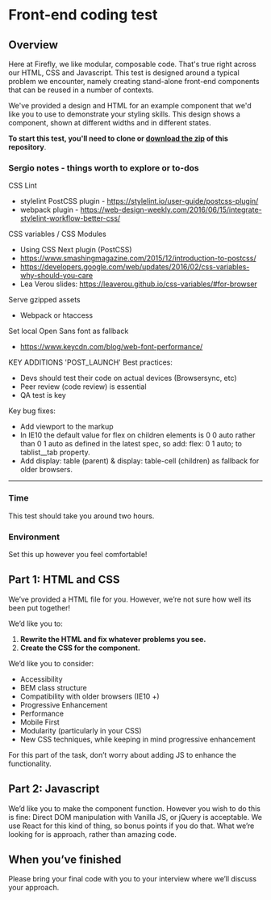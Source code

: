 # Front-end coding test

## Overview

Here at Firefly, we like modular, composable code. That's true right across our HTML, CSS and Javascript. This test is designed around a typical problem we encounter, namely creating stand-alone front-end components that can be reused in a number of contexts.

We've provided a design and HTML for an example component that we'd like you to use to demonstrate your styling skills. This design shows a component, shown at different widths and in different states.


**To start this test, you'll need to clone or [download the zip](https://github.com/fireflylearning/front-end-coding-test-css/archive/master.zip) of this repository**. 


### Sergio notes - things worth to explore or to-dos

CSS Lint
- stylelint PostCSS plugin - https://stylelint.io/user-guide/postcss-plugin/ 
- webpack plugin - https://web-design-weekly.com/2016/06/15/integrate-stylelint-workflow-better-css/

CSS variables / CSS Modules
- Using CSS Next plugin (PostCSS)
- https://www.smashingmagazine.com/2015/12/introduction-to-postcss/
- https://developers.google.com/web/updates/2016/02/css-variables-why-should-you-care
- Lea Verou slides: https://leaverou.github.io/css-variables/#for-browser

Serve gzipped assets
- Webpack or htaccess

Set local Open Sans font as fallback
- https://www.keycdn.com/blog/web-font-performance/

KEY ADDITIONS 'POST_LAUNCH'
Best practices:
- Devs should test their code on actual devices (Browsersync, etc)
- Peer review (code review) is essential
- QA test is key

Key bug fixes:
- Add viewport to the markup
- In IE10 the default value for flex on children elements is 0 0 auto rather than 0 1 auto as defined in the latest spec, so add: flex: 0 1 auto; to tablist__tab property.
- Add display: table (parent) & display: table-cell (children) as fallback for older browsers.


----------------------------------

### Time

This test should take you around two hours.

### Environment

Set this up however you feel comfortable!

## Part 1: HTML and CSS

We’ve provided a HTML file for you. However, we’re not sure how well its been put together! 

We’d like you to:

1. **Rewrite the HTML and fix whatever problems you see.**
2. **Create the CSS for the component.**

We’d like you to consider:

* Accessibility
* BEM class structure
* Compatibility with older browsers (IE10 +)
* Progressive Enhancement
* Performance
* Mobile First
* Modularity (particularly in your CSS)
* New CSS techniques, while keeping in mind progressive enhancement

For this part of the task, don’t worry about adding JS to enhance the functionality.

## Part 2: Javascript

We’d like you to make the component function. However you wish to do this is fine: Direct DOM manipulation with Vanilla JS, or jQuery is acceptable. We use React for this kind of thing, so bonus points if you do that. What we’re looking for is approach, rather than amazing code.

## When you’ve finished

Please bring your final code with you to your interview where we’ll discuss your approach.


